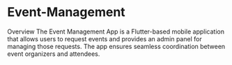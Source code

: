 # Event-Management

Overview
The Event Management App is a Flutter-based mobile application that allows users to request events and provides an admin panel for managing those requests. The app ensures seamless coordination between event organizers and attendees.


